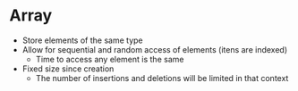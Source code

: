 # Array

- Store elements of the same type
- Allow for sequential and random access of elements (itens are indexed)
  - Time to access any element is the same
- Fixed size since creation
  - The number of insertions and deletions will be limited in that context 
